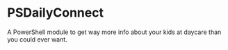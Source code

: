 # PSDailyConnect
A PowerShell module to get way more info about your kids at daycare than you could ever want.
